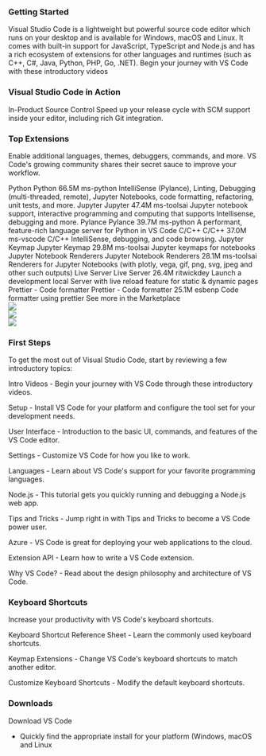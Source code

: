 ### Getting Started
Visual Studio Code is a lightweight but powerful source code editor which runs on your desktop and is available for Windows, macOS and Linux. It comes with built-in support for JavaScript, TypeScript and Node.js and has a rich ecosystem of extensions for other languages and runtimes (such as C++, C#, Java, Python, PHP, Go, .NET). Begin your journey with VS Code with these introductory videos

### Visual Studio Code in Action
In-Product Source Control
Speed up your release cycle with SCM support inside your editor, including rich Git integration.
    
### Top Extensions
Enable additional languages, themes, debuggers, commands, and more. VS Code's growing community shares their secret sauce to improve your workflow.

Python
Python
66.5M
ms-python
IntelliSense (Pylance), Linting, Debugging (multi-threaded, remote), Jupyter Notebooks, code formatting, refactoring, unit tests, and more.
Jupyter
Jupyter
47.4M
ms-toolsai
Jupyter notebook support, interactive programming and computing that supports Intellisense, debugging and more.
Pylance
Pylance
39.7M
ms-python
A performant, feature-rich language server for Python in VS Code
C/C++
C/C++
37.0M
ms-vscode
C/C++ IntelliSense, debugging, and code browsing.
Jupyter Keymap
Jupyter Keymap
29.8M
ms-toolsai
Jupyter keymaps for notebooks
Jupyter Notebook Renderers
Jupyter Notebook Renderers
28.1M
ms-toolsai
Renderers for Jupyter Notebooks (with plotly, vega, gif, png, svg, jpeg and other such outputs)
Live Server
Live Server
26.4M
ritwickdey
Launch a development local Server with live reload feature for static & dynamic pages
Prettier - Code formatter
Prettier - Code formatter
25.1M
esbenp
Code formatter using prettier
See more in the Marketplace
<br>
<img src="https://code.visualstudio.com/assets/docs/editor/intellisense/intellisense_packagejson.gif">
<br>
<img src="https://code.visualstudio.com/assets/docs/editor/intellisense/intellisense_icons.png">
<br>
<img src="https://code.visualstudio.com/assets/docs/editor/debugging/debugging_hero.png">

### First Steps
To get the most out of Visual Studio Code, start by reviewing a few introductory topics:

Intro Videos - Begin your journey with VS Code through these introductory videos.

Setup - Install VS Code for your platform and configure the tool set for your development needs.

User Interface - Introduction to the basic UI, commands, and features of the VS Code editor.

Settings - Customize VS Code for how you like to work.

Languages - Learn about VS Code's support for your favorite programming languages.

Node.js - This tutorial gets you quickly running and debugging a Node.js web app.

Tips and Tricks - Jump right in with Tips and Tricks to become a VS Code power user.

Azure - VS Code is great for deploying your web applications to the cloud.

Extension API - Learn how to write a VS Code extension.

Why VS Code? - Read about the design philosophy and architecture of VS Code.

### Keyboard Shortcuts
Increase your productivity with VS Code's keyboard shortcuts.

Keyboard Shortcut Reference Sheet - Learn the commonly used keyboard shortcuts.

Keymap Extensions - Change VS Code's keyboard shortcuts to match another editor.

Customize Keyboard Shortcuts - Modify the default keyboard shortcuts.

### Downloads
Download VS Code 
- Quickly find the appropriate install for your platform (Windows, macOS and Linux
